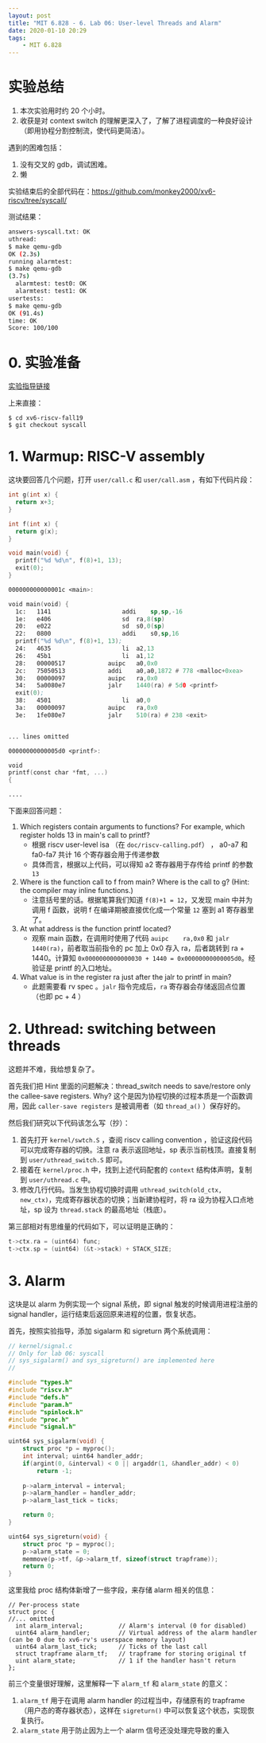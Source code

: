 ```yaml
---
layout: post
title: "MIT 6.828 - 6. Lab 06: User-level Threads and Alarm"
date: 2020-01-10 20:29
tags:
    - MIT 6.828
---
```


# 实验总结

1. 本次实验用时约 20 个小时。
2. 收获是对 context switch 的理解更深入了，了解了进程调度的一种良好设计（即用协程分割控制流，使代码更简洁）。

遇到的困难包括：

1. 没有交叉的 gdb，调试困难。
2. 懒

实验结束后的全部代码在：https://github.com/monkey2000/xv6-riscv/tree/syscall/

测试结果：
```bash
answers-syscall.txt: OK 
uthread: 
$ make qemu-gdb
OK (2.3s) 
running alarmtest: 
$ make qemu-gdb
(3.7s) 
  alarmtest: test0: OK 
  alarmtest: test1: OK 
usertests: 
$ make qemu-gdb
OK (91.4s) 
time: OK 
Score: 100/100
```

# 0. 实验准备

[实验指导链接](https://pdos.csail.mit.edu/6.828/2019/labs/syscall.html)


上来直接：

```
$ cd xv6-riscv-fall19
$ git checkout syscall
```

# 1. Warmup: RISC-V assembly

这块要回答几个问题，打开 `user/call.c` 和 `user/call.asm` ，有如下代码片段：

```c
int g(int x) {
  return x+3;
}

int f(int x) {
  return g(x);
}

void main(void) {
  printf("%d %d\n", f(8)+1, 13);
  exit(0);
}
```

```asm
000000000000001c <main>:

void main(void) {
  1c:	1141                	addi	sp,sp,-16
  1e:	e406                	sd	ra,8(sp)
  20:	e022                	sd	s0,0(sp)
  22:	0800                	addi	s0,sp,16
  printf("%d %d\n", f(8)+1, 13);
  24:	4635                	li	a2,13                              ; printf("%d %d\n", f(8)+1, 13);
  26:	45b1                	li	a1,12
  28:	00000517          	auipc	a0,0x0
  2c:	75050513          	addi	a0,a0,1872 # 778 <malloc+0xea>
  30:	00000097          	auipc	ra,0x0
  34:	5a0080e7          	jalr	1440(ra) # 5d0 <printf>
  exit(0);
  38:	4501                	li	a0,0
  3a:	00000097          	auipc	ra,0x0
  3e:	1fe080e7          	jalr	510(ra) # 238 <exit>


... lines omitted

00000000000005d0 <printf>:

void
printf(const char *fmt, ...)
{

....
```

下面来回答问题：

1. Which registers contain arguments to functions? For example, which register holds 13 in main's call to printf?
   * 根据 riscv user-level isa （在 `doc/riscv-calling.pdf`） ， a0-a7 和 fa0-fa7 共计 16 个寄存器会用于传递参数
   * 具体而言，根据以上代码，可以得知 a2 寄存器用于存传给 printf 的参数 `13`
2. Where is the function call to f from main? Where is the call to g? (Hint: the compiler may inline functions.)
   * 注意括号里的话。根据笔算我们知道 `f(8)+1 = 12`，又发现 main 中并为调用 f 函数，说明 f 在编译期被直接优化成一个常量 `12` 塞到 a1 寄存器里了。
3. At what address is the function printf located?
   * 观察 main 函数，在调用时使用了代码 `auipc	ra,0x0` 和 `jalr	1440(ra)`，前者取当前指令的 pc 加上 0x0 存入 ra，后者跳转到 ra + 1440。计算知 `0x0000000000000030 + 1440 = 0x00000000000005d0`。经验证是 printf 的入口地址。
4. What value is in the register ra just after the jalr to printf in main?
   * 此题需要看 rv spec 。`jalr` 指令完成后，`ra` 寄存器会存储返回点位置（也即 pc + 4 ）

# 2. Uthread: switching between threads

这题并不难，我给想复杂了。

首先我们把 Hint 里面的问题解决：thread_switch needs to save/restore only the callee-save registers. Why?
这个是因为协程切换的过程本质是一个函数调用，因此 `caller-save registers` 是被调用者（如 `thread_a()` ）保存好的。

然后我们研究以下代码该怎么写（抄）：

1. 首先打开 `kernel/swtch.S` ，查阅 riscv calling convention ，验证这段代码可以完成寄存器的切换。注意 ra 表示返回地址，sp 表示当前栈顶。直接复制到 `user/uthread_switch.S` 即可。
2. 接着在 `kernel/proc.h` 中，找到上述代码配套的 `context` 结构体声明，复制到 `user/uthread.c` 中。
3. 修改几行代码。当发生协程切换时调用 `uthread_switch(old_ctx, new_ctx)`，完成寄存器状态的切换；当新建协程时，将 ra 设为协程入口点地址，sp 设为 `thread.stack` 的最高地址（栈底）。

第三部相对有思维量的代码如下，可以证明是正确的：
```c
t->ctx.ra = (uint64) func;
t->ctx.sp = (uint64) (&t->stack) + STACK_SIZE;
```

# 3. Alarm

这块是以 alarm 为例实现一个 signal 系统，即 signal 触发的时候调用进程注册的 signal handler，运行结束后返回原来进程的位置，恢复状态。

首先，按照实验指导，添加 sigalarm 和 sigreturn 两个系统调用：

```c
// kernel/signal.c
// Only for lab 06: syscall
// sys_sigalarm() and sys_sigreturn() are implemented here
//

#include "types.h"
#include "riscv.h"
#include "defs.h"
#include "param.h"
#include "spinlock.h"
#include "proc.h"
#include "signal.h"

uint64 sys_sigalarm(void) {
    struct proc *p = myproc();
    int interval; uint64 handler_addr;
    if(argint(0, &interval) < 0 || argaddr(1, &handler_addr) < 0)
        return -1;
    
    p->alarm_interval = interval;
    p->alarm_handler = handler_addr;
    p->alarm_last_tick = ticks;

    return 0;
}

uint64 sys_sigreturn(void) {
    struct proc *p = myproc();
    p->alarm_state = 0;
    memmove(p->tf, &p->alarm_tf, sizeof(struct trapframe));
    return 0;
}
```

这里我给 proc 结构体新增了一些字段，来存储 alarm 相关的信息：
```
// Per-process state
struct proc {
//... omitted
  int alarm_interval;          // Alarm's interval (0 for disabled)
  uint64 alarm_handler;        // Virtual address of the alarm handler (can be 0 due to xv6-rv's userspace memory layout)
  uint64 alarm_last_tick;      // Ticks of the last call
  struct trapframe alarm_tf;   // trapframe for storing original tf
  uint alarm_state;            // 1 if the handler hasn't return
};
```

前三个变量很好理解，这里解释一下 `alarm_tf` 和 `alarm_state` 的意义：

1. `alarm_tf` 用于在调用 alarm handler 的过程当中，存储原有的 trapframe（用户态的寄存器状态），这样在 `sigreturn()` 中可以恢复这个状态，实现恢复执行。
2. `alarm_state` 用于防止因为上一个 alarm 信号还没处理完导致的重入
